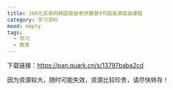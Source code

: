 ```yaml
---
title: 168元买来的韩国瑜伽老师雅慧9节超高清瑜伽课程
category: 学习资料
mood: empty
tags:
  - 学习
  - 教育
---
```





下载链接：https://pan.quark.cn/s/13797baba2cd













因为资源较大，随时可能失效，资源比较珍贵，请尽快转存！














